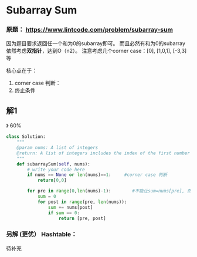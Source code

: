 # Subarray Sum


### 原题： https://www.lintcode.com/problem/subarray-sum

因为题目要求返回任一个和为0的subarray即可。 而且必然有和为0的subarray
依然考虑**双指针**，达到O（n2）。
注意考虑几个corner case：[0], [1,0,1], [-3,3]等

核心点在于：
1. corner case 判断：
2. 终止条件


## 解1
》 60%
```python
class Solution:
    """
    @param nums: A list of integers
    @return: A list of integers includes the index of the first number and the index of the last number
    """
    def subarraySum(self, nums):
        # write your code here
        if nums == None or len(nums)==1:     #corner case 判断
            return[0,0]

        for pre in range(0,len(nums)-1):        #不能让sum=nums[pre], 然后post从pre+1开始循环,否则[1,0,1] fail
            sum = 0
            for post in range(pre, len(nums)):
                sum += nums[post]
                if sum == 0:
                    return [pre, post]

```

### 另解 (更优） Hashtable：
待补充

```c#


```
